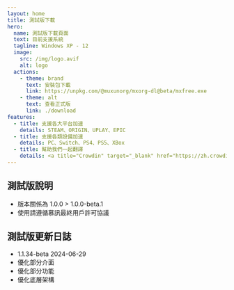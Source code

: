 ```yaml
---
layout: home
title: 測試版下載
hero:
  name: 測試版下載頁面
  text: 目前支援系統
  tagline: Windows XP - 12
  image:
    src: /img/logo.avif
    alt: logo
  actions:
    - theme: brand
      text: 安裝包下載
      link: https://unpkg.com/@muxunorg/mxorg-dl@beta/mxfree.exe
    - theme: alt
      text: 查看正式版
      link: ./download
features:
  - title: 支援各大平台加速
    details: STEAM、ORIGIN、UPLAY、EPIC
  - title: 支援各類設備加速
    details: PC、Switch、PS4、PS5、XBox
  - title: 幫助我們一起翻譯
    details: <a title="Crowdin" target="_blank" href="https://zh.crowdin.com/project/mxfree"><img src="https://badges.crowdin.net/mxfree/localized.svg"></a>
---
```


## 測試版說明

- 版本關係為 1.0.0 > 1.0.0-beta.1
- 使用請遵循慕訊最終用戶許可協議

## 測試版更新日誌

- 1.1.34-beta 2024-06-29
- 優化部分介面
- 優化部分功能
- 優化底層架構

 <style>:root {
  --vp-home-hero-name-color: transparent;
  --vp-home-hero-name-background: -webkit-linear-gradient(120deg, #bd34fe 30%, #41d1ff);

  --vp-home-hero-image-background-image: linear-gradient(-45deg, #bd34fe 50%, #47caff 50%);
  --vp-home-hero-image-filter: blur(44px);
}

@media (min-width: 640px) {
  :root {
    --vp-home-hero-image-filter: blur(56px);
  }
}

@media (min-width: 960px) {
  :root {
    --vp-home-hero-image-filter: blur(68px);
  }
}</style>
